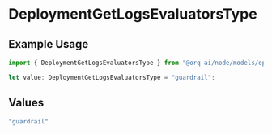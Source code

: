 # DeploymentGetLogsEvaluatorsType

## Example Usage

```typescript
import { DeploymentGetLogsEvaluatorsType } from "@orq-ai/node/models/operations";

let value: DeploymentGetLogsEvaluatorsType = "guardrail";
```

## Values

```typescript
"guardrail"
```